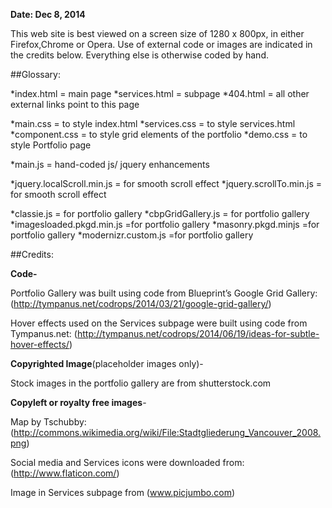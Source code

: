 
**Date: Dec 8, 2014**

This web site is best viewed on a screen size of 1280 x 800px, in either Firefox,Chrome or Opera. Use of external code or images are indicated in the credits below. Everything else is otherwise coded by hand.

##Glossary:
 
*index.html = main page
*services.html = subpage
*404.html = all other external links point to this page

*main.css = to style index.html
*services.css = to style services.html
*component.css = to style grid elements of the portfolio
*demo.css = to style Portfolio page

*main.js = hand-coded js/ jquery enhancements

*jquery.localScroll.min.js = for smooth scroll effect
*jquery.scrollTo.min.js = for smooth scroll effect

*classie.js = for portfolio gallery 
*cbpGridGallery.js = for portfolio gallery 
*imagesloaded.pkgd.min.js =for portfolio gallery 
*masonry.pkgd.minjs =for portfolio gallery 
*modernizr.custom.js =for portfolio gallery 




##Credits:

**Code-**

Portfolio Gallery was built using code from Blueprint’s Google Grid Gallery:
(http://tympanus.net/codrops/2014/03/21/google-grid-gallery/)

Hover effects used on the Services subpage were built using code from Tympanus.net:
(http://tympanus.net/codrops/2014/06/19/ideas-for-subtle-hover-effects/)

**Copyrighted Image**(placeholder images only)-

Stock images in the portfolio gallery are from shutterstock.com

**Copyleft or royalty free images**-

Map by Tschubby: (http://commons.wikimedia.org/wiki/File:Stadtgliederung_Vancouver_2008.png)

Social media and Services icons were downloaded from:
(http://www.flaticon.com/)

Image in Services subpage from (www.picjumbo.com)